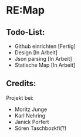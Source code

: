 # RE:Map

## Todo-List:

- Github einrichten [Fertig]
- Design [In Arbeit]
- Json parsing [In Arbeit]
- Statische Map [In Arbeit]


## Credits:
Projekt bei:
- Moritz Junge
- Karl Nehring
- Janick Porfert
- Sören Taschbozkfi(?)
